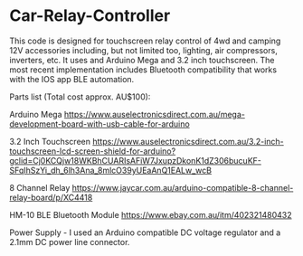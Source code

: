# Car-Relay-Controller
This code is designed for touchscreen relay control of 4wd and camping 12V accessories including, but not limited too, lighting, air compressors, inverters, etc. It uses and Arduino Mega and 3.2 inch touchscreen. The most recent implementation includes Bluetooth compatibility that works with the IOS app BLE automation.


Parts list (Total cost approx. AU$100):

Arduino Mega https://www.auselectronicsdirect.com.au/mega-development-board-with-usb-cable-for-arduino

3.2 Inch Touchscreen https://www.auselectronicsdirect.com.au/3.2-inch-touchscreen-lcd-screen-shield-for-arduino?gclid=Cj0KCQjw18WKBhCUARIsAFiW7JxupzDkonK1dZ306bucuKF-SFqIhSzYi_dh_6lh3Ana_8mlcO39yUEaAnQ1EALw_wcB

8 Channel Relay https://www.jaycar.com.au/arduino-compatible-8-channel-relay-board/p/XC4418

HM-10 BLE Bluetooth Module https://www.ebay.com.au/itm/402321480432

Power Supply - I used an Arduino compatible DC voltage regulator and a 2.1mm DC power line connector.
